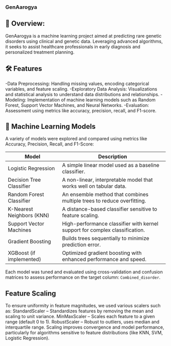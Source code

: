 ### GenAarogya
## 🧬 Overview:
GenAarogya is a machine learning project aimed at predicting rare genetic disorders using clinical and genetic data. Leveraging advanced algorithms, it seeks to assist healthcare professionals in early diagnosis and personalized treatment planning.

## 🛠 Features
-Data Preprocessing: Handling missing values, encoding categorical variables, and feature scaling.
-Exploratory Data Analysis: Visualizations and statistical analysis to understand data distributions and relationships.
-Modeling: Implementation of machine learning models such as Random Forest, Support Vector Machines, and Neural Networks.
-Evaluation: Assessment using metrics like accuracy, precision, recall, and F1-score.

## 🤖 Machine Learning Models
A variety of models were explored and compared using metrics like Accuracy, Precision, Recall, and F1-Score:

| Model                     | Description                                                                 |
|---------------------------|-----------------------------------------------------------------------------|
| Logistic Regression       | A simple linear model used as a baseline classifier.                        |
| Decision Tree Classifier  | A non-linear, interpretable model that works well on tabular data.          |
| Random Forest Classifier  | An ensemble method that combines multiple trees to reduce overfitting.      |
| K-Nearest Neighbors (KNN) | A distance-based classifier sensitive to feature scaling.                   |
| Support Vector Machines   | High-performance classifier with kernel support for complex classification.|
| Gradient Boosting         | Builds trees sequentially to minimize prediction error.                     |
| XGBoost (if implemented)  | Optimized gradient boosting with enhanced performance and speed.            |

Each model was tuned and evaluated using cross-validation and confusion matrices to assess performance on the target column: `Combined_disorder`.


##  Feature Scaling
To ensure uniformity in feature magnitudes, we used various scalers such as:
StandardScaler – Standardizes features by removing the mean and scaling to unit variance.
MinMaxScaler – Scales each feature to a given range (default 0 to 1).
RobustScaler – Robust to outliers, uses median and interquartile range.
Scaling improves convergence and model performance, particularly for algorithms sensitive to feature distributions (like KNN, SVM, Logistic Regression).


